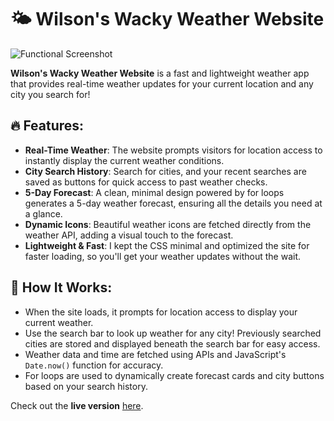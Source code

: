 # 🌤️ Wilson's Wacky Weather Website

![Functional Screenshot](./SunnySide/weathersc.png)

**Wilson's Wacky Weather Website** is a fast and lightweight weather app that provides real-time weather updates for your current location and any city you search for!

## 🔥 Features:
- **Real-Time Weather**: The website prompts visitors for location access to instantly display the current weather conditions.
- **City Search History**: Search for cities, and your recent searches are saved as buttons for quick access to past weather checks.
- **5-Day Forecast**: A clean, minimal design powered by for loops generates a 5-day weather forecast, ensuring all the details you need at a glance.
- **Dynamic Icons**: Beautiful weather icons are fetched directly from the weather API, adding a visual touch to the forecast.
- **Lightweight & Fast**: I kept the CSS minimal and optimized the site for faster loading, so you'll get your weather updates without the wait.

## 🚀 How It Works:
- When the site loads, it prompts for location access to display your current weather.
- Use the search bar to look up weather for any city! Previously searched cities are stored and displayed beneath the search bar for easy access.
- Weather data and time are fetched using APIs and JavaScript's `Date.now()` function for accuracy.
- For loops are used to dynamically create forecast cards and city buttons based on your search history.

Check out the **live version** [here](#).
